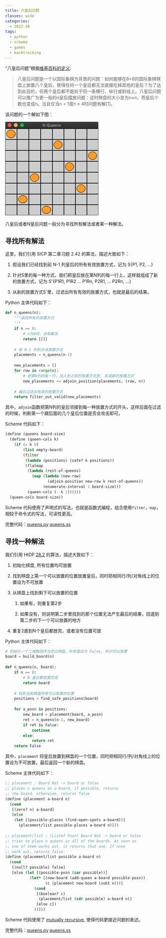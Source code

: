 ```yaml
---
title: 八皇后问题
classes: wide
categories:
  - 2022-10
tags:
  - python
  - scheme
  - games
  - backtracking
---
```


“八皇后问题”根据[维基百科的定义](https://zh.wikipedia.org/wiki/%E5%85%AB%E7%9A%87%E5%90%8E%E9%97%AE%E9%A2%98):

> 八皇后问题是一个以国际象棋为背景的问题：如何能够在8×8的国际象棋棋盘上放置八个皇后，使得任何一个皇后都无法直接吃掉其他的皇后？为了达到此目的，任两个皇后都不能处于同一条横行、纵行或斜线上。八皇后问题可以推广为更一般的n皇后摆放问题：这时棋盘的大小变为n×n，而皇后个数也变成n。当且仅当n = 1或n ≥ 4时问题有解[1]。

该问题的一个解如下图：

![8-queens](https://raw.githubusercontent.com/xiez/xiez.github.io/master/assets/images/2022/10/n-queens.png "8 queens")

八皇后或者N皇后问题一般分为寻找所有解法或者某一种解法。

## 寻找所有解法

这里，我们引用 SICP 第二章习题 2.42 的算法，描述大致如下：

1. 假设我们已经找到前 N-1 列皇后的所有有效放置方式，记为 S{P1, P2, ...}

2. 针对S里的每一种方式，我们把皇后放在第N列的每一行上，这样就组成了新的放置方式，记为 S'{P1R1, P1R2 ... P1Rn, P2R1, ... P2Rn, ...}

3. 从新的放置方式S'里，过滤出所有有效的放置方式，也就是最后的结果。

Python 主体代码如下：

```python
def n_queens(n):
    """返回所有的放置方式
    """
    if n == 0:
        # n为0时，没有解法
        return [[]]

    # 前 N-1 列的合法放置方式
    placements = n_queens(n-1)

    new_placements = []
    for row in range(n):
        # 把第N列的每一行，加入到之前的放置方式里, 形成新的放置方式
        new_placements += adjoin_position(placements, (row, n))

    # 最后过滤出有效的放置方式
    return filter_out_valid(new_placements)
```

其中，`adjoin`函数把第N列的皇后邻接到每一种放置方式的开头，这样后面在过滤的时候，判断第一个跟后面的几个皇后位置是否会攻击即可。

Scheme 代码如下：

```lisp
(define (queens board-size)
  (define (queen-cols k)
    (if (= k 0)
        (list empty-board)
        (filter
         (lambda (positions) (safe? k positions))
         (flatmap
          (lambda (rest-of-queens)
            (map (lambda (new-row)
                   (adjoin-position new-row k rest-of-queens))
                 (enumerate-interval 1 board-size)))
          (queen-cols (- k 1))))))
  (queen-cols board-size))
```

Scheme 代码使用了声明式的写法，也就是函数式编程，组合使用`filter`，`map`，相较于命令式的写法，可读性更高。

完整代码：[queens.py](https://github.com/xiez/SICP-exercises/blob/master/2.42/queens.py) [queens.ss](https://github.com/xiez/SICP-exercises/blob/master/2.42/exer.ss)


## 寻找一种解法

我们引用 HtDP [28.2](https://htdp.org/2003-09-26/Book/curriculum-Z-H-35.html#node_sec_28.2) 的算法，描述大致如下：

1. 初始化棋盘, 所有位置均可放置

2. 找到棋盘上第一个可以放置的位置放置皇后，同时把相同行/列/对角线上的位置设为不可放置

3. 从棋盘上找到剩下可以放置的位置

    1. 如果有，则重复第2步

    2. 如果没有，则说明第二步里找到的那个位置无法产生最后的结果，回退到第二步的下一个可以放置的地方

4. 重复2直到N个皇后都放完，或者没有位置可放

Python 主体代码如下：

```python
# 初始化一个二维数组作为空白棋盘，所有值设为 False, 标识可以放置
board = build_board(n)

def n_queens(n, board):
    if n == 0:
        # N 皇后都放置完成
        return board

    # 找到当前棋盘所有可以放置的位置
    positions = find_safe_positions(board)

    for a_posn in positions:
        new_board = placement(board, a_posn)
        ret = n_queens(n-1, new_board)
        if ret is False:
            continue
        else:
            return ret
    return False
```

其中，`placement` 将皇后放置到棋盘的一个位置，同时把相同行/列/对角线上的位置设为不可放置，最后返回一个新的棋盘。

Scheme 主体代码如下：

```lisp
;; placement : Board Nat -> board or false
;; places n queens on a-board. if possible, returns
;; the board. otherwise, returns false
(define (placement a-board n)
  (cond
   [(zero? n) a-board]
   [else
    (let [(possible-places (find-open-spots a-board))]
      (placement/list possible-places a-board n)]))
 
;; placement/list : (Listof Posn) Board Nat -> board or false
;; tries to place n queens in all of the boards. As soon as
;; one of them works out, it returns that one. If none
;; work out, returns false.
(define (placement/list possible a-board n)
  (cond
   [(null? possible) false]
   [else (let [(possible-posn (car possible))]
           (let* [(new-board (add-queen a-board possible-posn))
                  (c (placement new-board (sub1 n)))]
             (cond
              [(boolean? c)
               (placement/list (cdr possible) a-board n)]
              [else c])
             ))]))
```

Scheme 代码使用了 [mutually recursive](https://htdp.org/2003-09-26/Book/curriculum-Z-H-20.html#node_idx_1084), 使得代码更接近问题的表述。

完整代码：[queens.py](https://github.com/xiez/HtDP-exercises/blob/master/28-traversing-graphs/nqueens.py) [queens.ss](https://github.com/xiez/HtDP-exercises/blob/master/28-traversing-graphs/queens.ss)
